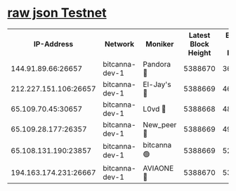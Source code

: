 [raw json Testnet](https://rpc-check.bcat.stavr.tech/bcat/rpc-bcat-result.json)
=


<table><tr><th>IP-Address</th><th>Network</th><th>Moniker</th><th>Latest Block Height</th><th>Earliest Block Height</th><th>Catching Up</th><th>Tx Index</th><th>Voting Power</th><th>Scan Time</th></tr><tr><td>144.91.89.66:26657</td><td>bitcanna-dev-1</td><td>Pandora 🔴</td><td>5388670</td><td>3675711</td><td>False</td><td>on</td><td>2095220</td><td>2023-12-06T22:36:40.853080985UTC</td></tr><tr><td>212.227.151.106:26657</td><td>bitcanna-dev-1</td><td>El-Jay's 🔴</td><td>5388669</td><td>4670391</td><td>False</td><td>on</td><td>2240570</td><td>2023-12-06T22:36:37.741203759UTC</td></tr><tr><td>65.109.70.45:30657</td><td>bitcanna-dev-1</td><td>L0vd 🔴</td><td>5388668</td><td>4828155</td><td>False</td><td>on</td><td>7920</td><td>2023-12-06T22:36:31.393086835UTC</td></tr><tr><td>65.109.28.177:26357</td><td>bitcanna-dev-1</td><td>New_peer 🔴</td><td>5388669</td><td>4952911</td><td>False</td><td>on</td><td>2237067</td><td>2023-12-06T22:36:38.147024258UTC</td></tr><tr><td>65.108.131.190:23857</td><td>bitcanna-dev-1</td><td>bitcanna 🟢</td><td>5388669</td><td>5288669</td><td>False</td><td>off</td><td>0</td><td>2023-12-06T22:36:38.538602221UTC</td></tr><tr><td>194.163.174.231:26667</td><td>bitcanna-dev-1</td><td>AVIAONE 🔴</td><td>5388670</td><td>5373971</td><td>False</td><td>on</td><td>1949865</td><td>2023-12-06T22:36:43.217027051UTC</td></tr></table>